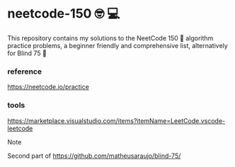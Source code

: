 # neetcode-150 🤓 💻

This repository contains my solutions to the NeetCode 150 🚀 algorithm practice problems, a beginner friendly and comprehensive list, alternatively for Blind 75 🧠

### reference

https://neetcode.io/practice

### tools

https://marketplace.visualstudio.com/items?itemName=LeetCode.vscode-leetcode

> [!NOTE]
> Second part of https://github.com/matheusaraujo/blind-75/
